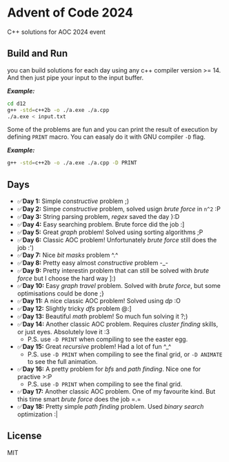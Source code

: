 # Advent of Code 2024
C++ solutions for AOC 2024 event

## Build and Run
you can build solutions for each day using any c++ compiler version >= 14. And then just pipe your input to the input buffer.

***Example:***
```bash
cd d12
g++ -std=c++2b -o ./a.exe ./a.cpp
./a.exe < input.txt
```

Some of the problems are fun and you can print the result of execution by defining `PRINT` macro. You can easaly do it with
GNU compiler `-D` flag.

***Example:***
```bash
g++ -std=c++2b -o ./a.exe ./a.cpp -D PRINT
```

## Days
* ✅**Day 1:** Simple _constructive_ problem ;)
* ✅**Day 2:** Simpe _constructive_ problem, solved usign _brute force_ in `n^2` :P
* ✅**Day 3:** String parsing problem, _regex_ saved the day }:D
* ✅**Day 4:** Easy searching problem. Brute force did the job :]
* ✅**Day 5:** Great _graph_ problem! Solved using sorting algorithms ;P
* ✅**Day 6:** Classic AOC problem! Unfortunately _brute force_ still does the job :')
* ✅**Day 7:** Nice _bit masks_ problem ^.^
* ✅**Day 8:** Pretty easy almost _constructive_ problem -_-
* ✅**Day 9:** Pretty interestin problem that can still be solved with _brute force_ but I choose the hard way ]:)
* ✅**Day 10:** Easy _graph travel_ problem. Solved with _brute force_, but some optimisations could be done ;}
* ✅**Day 11:** A nice classic AOC problem! Solved using _dp_ :O
* ✅**Day 12:** Slightly tricky _dfs_ problem @:]
* ✅**Day 13:** Beautiful _math_ problem! So much fun solving it ?;)
* ✅**Day 14:** Another classic AOC problem. Requires _cluster finding_ skills, or just eyes. Absolutely love it :3
  * P.S. use `-D PRINT` when compiling to see the easter egg.
* ✅**Day 15:** Great _recursive_ problem! Had a lot of fun ^_^
  * P.S. use `-D PRINT` when compiling to see the final grid, or `-D ANIMATE` to see the full animation.
* ✅**Day 16:** A pretty problem for _bfs_ and _path finding_. Nice one for practive >:P
  * P.S. use `-D PRINT` when compiling to see the final grid.
* ✅**Day 17:** Another classic AOC problem. One of my favourite kind. But this time smart _brute force_ does the job =.=
* ✅**Day 18:** Pretty simple _path finding_ problem. Used _binary search_ optimization :|

## License
MIT
